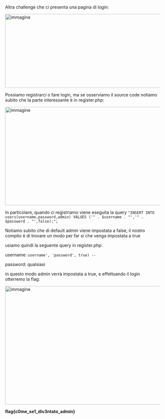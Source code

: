 Altra challenge che ci presenta una pagina di login:

<img width="642" height="240" alt="immagine" src="https://github.com/user-attachments/assets/81e036f2-944a-4bc4-bff7-404196c269cb" />

Possiamo registrarci o fare login, ma se osserviamo il source code notiamo subito che la parte interessante è in register.php:

<img width="897" height="320" alt="immagine" src="https://github.com/user-attachments/assets/49644f6e-5cb3-4888-b9e2-a96f1cfe1b0e" />

In particolare, quando ci registriamo viene eseguita la query ```"INSERT INTO users(username,password,admin) VALUES ('" . $username . "','" . $password . "',false);";```

Notiamo subito che di default admin viene impostata a false, il nostro compito è di trovare un modo per far si che venga impostata a true

usiamo quindi la seguente query in register.php:

username: ```username', 'password', true) --``` 

password: qualsiasi

in questo modo admin verrà impostata a true, e effettuando il login otterremo la flag:

<img width="1362" height="385" alt="immagine" src="https://github.com/user-attachments/assets/a2b57e4d-311b-47d4-9e19-17be215445f6" />

**flag{c0me_se1_div3ntato_admin}**
